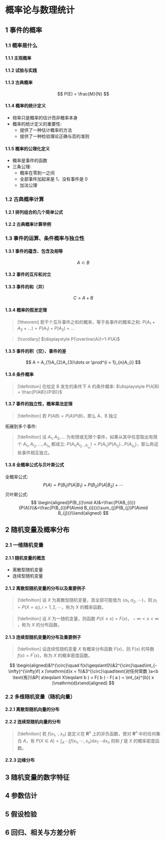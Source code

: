 # 概率论与数理统计
## 1 事件的概率
### 1.1 概率是什么
#### 1.1.1 主观概率
#### 1.1.2 试验与实践
#### 1.1.3 古典概率
$$
P(E) = \frac{M}{N}
$$
#### 1.1.4 概率的统计定义
- 频率只是概率的估计而非概率本身
- 概率的统计定义的重要性:
	- 提供了一种估计概率的方法
	- 提供了一种检验理论正确与否的准则
#### 1.1.5 概率的公理化定义
- 概率是事件的函数
- 三条公理:
	- 概率在零到一之间
	- 全部事件加起来是 1，没有事件是 0
	- 加法公理
### 1.2 古典概率计算
#### 1.2.1 排列组合的几个简单公式
#### 1.2.2 古典概率计算举例
### 1.3 事件的运算、条件概率与独立性
#### 1.3.1 事件的蕴含、包含及相等
$$
A \subset B
$$
#### 1.3.2 事件的互斥和对立
#### 1.3.3 事件的和（并）
$$
C = A + B
$$
#### 1.3.4 概率的假发定理
> [!theorem] 
> 若干个互斥事件之和的概率，等于各事件的概率之和:
> $\displaystyle P(A_{1}+A_{2}+\dots) = P(A_{1})+P(A_{2})+\dots$

> [!corollary] 
> $\displaystyle P(\overline{A})=1-P(A)$

#### 1.3.5 事件的积（交）、事件的差
$$
A = A_{1}A_{2}A_{3}\dots or \prod^{i = 1}_{n}A_{i}
$$
#### 1.3.6 条件概率
> [!definition] 
>在给定 B 发生的条件下 A 的条件概率:
> $\displaystyle P(A|B) = \frac{P(AB)}{P(B)}$

#### 1.3.7 事件的独立性，概率乘法定理
> [!definition] 
> 若 $\displaystyle P(AB) = P(A)P(B)$，那么 A、B 独立

 拓展到多个事件:
 > [!definition] 
 > 设 $\displaystyle A_{1},A_{2},\dots$ 为有限或无限个事件，如果从其中任意取出有限个 $\displaystyle A_{i_{1}},A_{i_{2}},\dots,A_{i_{m}}$ 都成立: $\displaystyle P(A_{i_{1}}A_{i_{2}\dots A_{i_{m}}} )= P(A_{i_{1}})P(A_{i_{2}})\dots P(A_{i_{m}})$，那么称这些事件相互独立。

#### 1.3.8 全概率公式与贝叶斯公式
全概率公式:
$$
P(A)=P(B_1)P(A |B_1)+P(B_2)P(A |B_2)+\cdots
$$
贝叶斯公式:
$$
\begin{aligned}P(B_{i}\mid A)&=\frac{P(AB_{i})}{P(A)}\\&=\frac{P(B_{i})P(A\mid B_{i})}{\sum_{j}P(B_{j})P(A\mid B_{j})}\\\end{aligned}
$$
## 2 随机变量及概率分布
### 2.1 一维随机变量
#### 2.1.1 随机变量的概念
- 离散型随机变量
- 连续型随机变量
#### 2.1.2 离散型随机变量的分布以及重要例子
> [!definition] 
> 设 $\displaystyle X$ 为离散型随机变量，其全部可能值为 $\displaystyle \{a_{1},a_{2},\cdots\}$，则 $\displaystyle p_{i} = P(X = a_{i}), i = 1, 2, \cdots$，称为 $\displaystyle X$ 的概率函数。

> [!definition] 
> 设 $\displaystyle X$ 为一随机变量，则函数 $\displaystyle P(X\leq x) = F(x)，-\infty<x<\infty$ ，称为 $\displaystyle X$ 的分布函数。

#### 2.1.3 连续型随机变量的分布及重要例子
> [!definition] 
> 设连续性随机变量 $\displaystyle X$ 有概率分布函数 $\displaystyle F(x)$，则 $\displaystyle F(x)$ 的导数 $\displaystyle f(x)=F^{\prime}(x)$，称为 $\displaystyle X$ 的概率密度函数。

$$
\begin{aligned}&1^{\circ}\quad f(x)\geqslant0\\&2^{\circ}\quad\int_{-\infty}^{\infty}f( x )\mathrm{d}x = 1\\&3^{\circ}\quad\text{对任何常数 }a<b \text{有}\\&P( a\leqslant X\leqslant b ) = F( b ) - F( a ) = \int_{a}^{b}( x )\mathrm{d}x\end{aligned}
$$
### 2.2 多维随机变量（随机向量）
#### 2.2.1 离散型随机向量的分布
#### 2.2.2 连续型随机向量的分布
> [!definition] 
> 若 $\displaystyle f(x_{1},\cdot,x_{n})$ 是定义在 $\displaystyle \boldsymbol{R}^{n}$ 上的非负函数，使对 $\displaystyle \boldsymbol{R}^{n}$ 中的任何集合 $\displaystyle A$，有 $\displaystyle P(X \in A) = \int_{A}\cdots\int f(x_{1},\cdots,x_{n})\mathrm{d}x_{1}\cdots\mathrm{d}x_{n}$ 则称 $\displaystyle f$ 是 $\displaystyle X$ 的概率密度函数。

#### 2.2.3 边缘分布



## 3 随机变量的数字特征
## 4 参数估计
## 5 假设检验
## 6 回归、相关与方差分析
